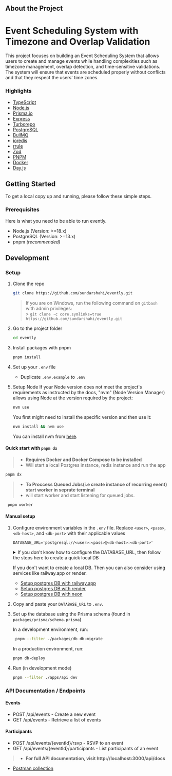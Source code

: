 <!-- ABOUT THE PROJECT -->

## About the Project

# Event Scheduling System with Timezone and Overlap Validation

This project focuses on building an Event Scheduling System that allows users to create
and manage events while handling complexities such as timezone management, overlap
detection, and time-sensitive validations. The system will ensure that events are scheduled
properly without conflicts and that they respect the users' time zones.

### Highlights

- [TypeScript](https://www.typescriptlang.org/docs/)
- [Node.js](https://nodejs.org/docs/latest/api/)
- [Prisma.io](https://prisma.io)
- [Express](https://expressjs.com/en/starter/installing.html)
- [Turborepo](https://turbo.build/repo/docs)
- [PostgreSQL](https://www.postgresql.org/docs/current/)
- [BullMQ](https://docs.bullmq.io/readme-1)
- [ioredis](https://github.com/redis/ioredis)
- [rrule](https://github.com/jkbrzt/rrule)
- [Zod](https://zod.dev/)
- [PNPM](https://pnpm.io/installation)
- [Docker](https://docs.docker.com/get-started/)
- [Day.js](https://github.com/iamkun/dayjs)

<!-- GETTING STARTED -->

## Getting Started

To get a local copy up and running, please follow these simple steps.

### Prerequisites

Here is what you need to be able to run evently.

- Node.js (Version: >=18.x)
- PostgreSQL (Version: >=13.x)
- pnpm _(recommended)_

## Development

### Setup

1. Clone the repo

   ```sh
   git clone https://github.com/sundarshahi/evently.git
   ```

   > If you are on Windows, run the following command on `gitbash` with admin privileges: <br> > `git clone -c core.symlinks=true https://github.com/sundarshahi/evently.git`

2. Go to the project folder

   ```sh
   cd evently
   ```

3. Install packages with pnpm

   ```sh
   pnpm install
   ```

4. Set up your `.env` file

   - Duplicate `.env.example` to `.env`

5. Setup Node
   If your Node version does not meet the project's requirements as instructed by the docs, "nvm" (Node Version Manager) allows using Node at the version required by the project:

   ```sh
   nvm use
   ```

   You first might need to install the specific version and then use it:

   ```sh
   nvm install && nvm use
   ```

   You can install nvm from [here](https://github.com/nvm-sh/nvm).

#### Quick start with `pnpm dx`

> - **Requires Docker and Docker Compose to be installed**
> - Will start a local Postgres instance, redis instance and run the app

```sh
pnpm dx
```

> - **To Proccess Queued Jobs(i.e create instance of recurring event) start worker in seprate terminal**
> - will start worker and start listening for queued jobs.

```sh
 pnpm worker
```

#### Manual setup

1. Configure environment variables in the `.env` file. Replace `<user>`, `<pass>`, `<db-host>`, and `<db-port>` with their applicable values

   ```
   DATABASE_URL='postgresql://<user>:<pass>@<db-host>:<db-port>'
   ```

   <details>
   <summary>If you don't know how to configure the DATABASE_URL, then follow the steps here to create a quick local DB</summary>

   1. [Download](https://www.postgresql.org/download/) and install postgres in your local (if you don't have it already).

   2. Create your own local db by executing `createDB <DB name>`

   3. Now open your psql shell with the DB you created: `psql -h localhost -U postgres -d <DB name>`

   4. Inside the psql shell execute `\conninfo`. And you will get the following info.  
      ![image](https://user-images.githubusercontent.com/39329182/236612291-51d87f69-6dc1-4a23-bf4d-1ca1754e0a35.png)

   5. Now extract all the info and add it to your DATABASE_URL. The url would look something like this
      `postgresql://postgres:postgres@localhost:5432/Your-DB-Name`. The port is configurable and does not have to be 5432.

   </details>

   If you don't want to create a local DB. Then you can also consider using services like railway.app or render.

   - [Setup postgres DB with railway.app](https://docs.railway.app/guides/postgresql)
   - [Setup postgres DB with render](https://render.com/docs/databases)
   - [Setup postgres DB with neon](https://neon.tech/docs/connect/connect-intro)

1. Copy and paste your `DATABASE_URL` to `.env`.

1. Set up the database using the Prisma schema (found in `packages/prisma/schema.prisma`)

   In a development environment, run:

   ```sh
    pnpm --filter ./packages/db db-migrate
   ```

   In a production environment, run:

   ```sh
   pnpm db-deploy
   ```

1. Run (in development mode)

   ```sh
   pnpm --filter ./apps/api dev
   ```

### API Documentation / Endpoints

#### Events

- POST /api/events - Create a new event
- GET /api/events - Retrieve a list of events

#### Participants

- POST /api/events/{eventId}/rsvp - RSVP to an event
- GET /api/events/{eventId}/participants - List participants of an event

> - **For full API documentation, visit http://localhost:3000/api/docs**

- [Postman collection](https://www.postman.com/orange-sunset-8931/evently/collection/zfzeldu/event-management-api?action=share&creator=8267746&active-environment=8267746-4be25d39-8531-4362-a185-2914795d70bd)
